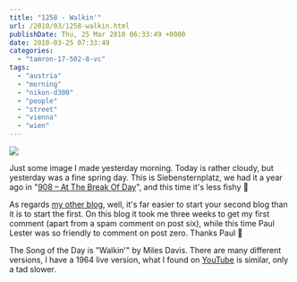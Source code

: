 ```yaml
---
title: "1258 - Walkin'"
url: /2010/03/1258-walkin.html
publishDate: Thu, 25 Mar 2010 06:33:49 +0000
date: 2010-03-25 07:33:49
categories: 
  - "tamron-17-502-8-vc"
tags: 
  - "austria"
  - "morning"
  - "nikon-d300"
  - "people"
  - "street"
  - "vienna"
  - "wien"
---
```

<a target="_blank" href="https://d25zfm9zpd7gm5.cloudfront.net/1200x1200/2010/20100324_083135_ps.jpg"><img src="https://d25zfm9zpd7gm5.cloudfront.net/0600x0600/2010/20100324_083135_ps.jpg" /></a>

Just some image I made yesterday morning. Today is rather cloudy, but yesterday was a fine spring day. This is Siebensternplatz, we had it a year ago in "<a target="_blank" href="/2009/04/908-at-break-of-day.html">908 – At The Break Of Day</a>", and this time it's less fishy 🙂

As regards <a target="_blank" href="http://programming.manessinger.com/">my other blog</a>, well, it's far easier to start your second blog than it is to start the first. On this blog it took me three weeks to get my first comment (apart from a spam comment on post six), while this time Paul Lester was so friendly to comment on post zero. Thanks Paul 🙂

 The Song of the Day is "Walkin'" by Miles Davis. There are many different versions, I have a 1964 live version, what I found on <a target="_blank" href="http://www.youtube.com/watch?v=6YybOP5ZoGY">YouTube</a> is similar, only a tad slower.
